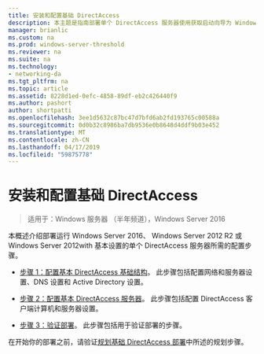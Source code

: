 ```yaml
---
title: 安装和配置基础 DirectAccess
description: 本主题是指南部署单个 DirectAccess 服务器使用获取启动向导为 Windows Server 2016 的一部分
manager: brianlic
ms.custom: na
ms.prod: windows-server-threshold
ms.reviewer: na
ms.suite: na
ms.technology:
- networking-da
ms.tgt_pltfrm: na
ms.topic: article
ms.assetid: 8228d1ed-0efc-4858-89df-eb2c426440f9
ms.author: pashort
author: shortpatti
ms.openlocfilehash: 3ee1d5632c87bc47d7bfd6ab2fd193765c00588a
ms.sourcegitcommit: 0d0b32c8986ba7db9536e0b8648d4ddf9b03e452
ms.translationtype: MT
ms.contentlocale: zh-CN
ms.lasthandoff: 04/17/2019
ms.locfileid: "59875778"
---
```

# <a name="install-and-configure-basic-directaccess"></a>安装和配置基础 DirectAccess

>适用于：Windows 服务器 （半年频道），Windows Server 2016

本概述介绍部署运行 Windows Server 2016、 Windows Server 2012 R2 或 Windows Server 2012with 基本设置的单个 DirectAccess 服务器所需的配置步骤。  
  
-   [步骤 1：配置基本 DirectAccess 基础结构](da-basic-configure-s1-infrastructure.md)。 此步骤包括配置网络和服务器设置、DNS 设置和 Active Directory 设置。  
  
-   [步骤 2：配置基本 DirectAccess 服务器](da-basic-configure-s2-server.md)。 此步骤包括配置 DirectAccess 客户端计算机和服务器设置。  
  
-   [步骤 3：验证部署](da-basic-configure-s3-verify.md)。 此步骤包括用于验证部署的步骤。  
  
在开始你的部署之前，请验证[规划基础 DirectAccess 部署](Plan-a-Basic-DirectAccess-Deployment.md)中所述的规划步骤。  
  


